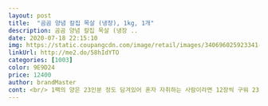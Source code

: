```yaml
---
layout: post 
title:  "곰곰 양념 칼집 목살 (냉장), 1kg, 1개" 
description: 곰곰 양념 칼집 목살 (냉장 ..
date: 2020-07-18 22:15:10 
img: https://static.coupangcdn.com/image/retail/images/340696025923341-94fba8cb-b733-4785-bec9-bcccf6c895a9.jpg 
linkUrl: http://me2.do/58hIdYTO 
categories: [1003] 
color: 9E9D24 
price: 12400 
author: brandMaster 
cont: <br/> 1팩의 양은 23인분 정도 담겨있어 혼자 자취하는 사람이라면 12장씩 구워 23회 정도 먹을 수 있고, 친구와 함께<br/>✔️단짠의 조화가 잘 된 양념<br/>✔️두툼한 고기 두께<br/>✔️일정한 칼집으로 양념이 잘 스며든 고기<br/>고기만 잘 익히면 맛은 최고입니다 달달한데 또 짭쪼름해서 밥이랑 먹기 딱이에요<br/>구운게 아니라 찜 같네요ㅋ<br/>냉동실로<br/>다음엔 버섯ㆍ야채준비를 더해서 먹어야 겠어요<br/>단짠단짠ㅋ<br/>두번째 구운걸로^^<br/>두번째 올린거는 국물좀 부었어요<br/>또 사러 올라요^^<br/>또는 23인 가족이 1회 정도 먹을 수 있는 정도의 양입니다.<br/><br/>로 추천합니다<br/>맛이 더 짜요<br/> 
---
```

 